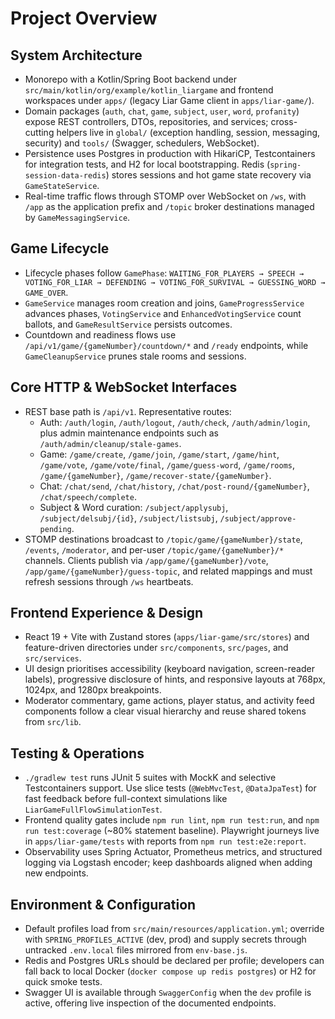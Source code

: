 # Project Overview

## System Architecture
- Monorepo with a Kotlin/Spring Boot backend under `src/main/kotlin/org/example/kotlin_liargame` and frontend workspaces under `apps/` (legacy Liar Game client in `apps/liar-game/`).
- Domain packages (`auth`, `chat`, `game`, `subject`, `user`, `word`, `profanity`) expose REST controllers, DTOs, repositories, and services; cross-cutting helpers live in `global/` (exception handling, session, messaging, security) and `tools/` (Swagger, schedulers, WebSocket).
- Persistence uses Postgres in production with HikariCP, Testcontainers for integration tests, and H2 for local bootstrapping. Redis (`spring-session-data-redis`) stores sessions and hot game state recovery via `GameStateService`.
- Real-time traffic flows through STOMP over WebSocket on `/ws`, with `/app` as the application prefix and `/topic` broker destinations managed by `GameMessagingService`.

## Game Lifecycle
- Lifecycle phases follow `GamePhase`: `WAITING_FOR_PLAYERS → SPEECH → VOTING_FOR_LIAR → DEFENDING → VOTING_FOR_SURVIVAL → GUESSING_WORD → GAME_OVER`.
- `GameService` manages room creation and joins, `GameProgressService` advances phases, `VotingService` and `EnhancedVotingService` count ballots, and `GameResultService` persists outcomes.
- Countdown and readiness flows use `/api/v1/game/{gameNumber}/countdown/*` and `/ready` endpoints, while `GameCleanupService` prunes stale rooms and sessions.

## Core HTTP & WebSocket Interfaces
- REST base path is `/api/v1`. Representative routes:
  - Auth: `/auth/login`, `/auth/logout`, `/auth/check`, `/auth/admin/login`, plus admin maintenance endpoints such as `/auth/admin/cleanup/stale-games`.
  - Game: `/game/create`, `/game/join`, `/game/start`, `/game/hint`, `/game/vote`, `/game/vote/final`, `/game/guess-word`, `/game/rooms`, `/game/{gameNumber}`, `/game/recover-state/{gameNumber}`.
  - Chat: `/chat/send`, `/chat/history`, `/chat/post-round/{gameNumber}`, `/chat/speech/complete`.
  - Subject & Word curation: `/subject/applysubj`, `/subject/delsubj/{id}`, `/subject/listsubj`, `/subject/approve-pending`.
- STOMP destinations broadcast to `/topic/game/{gameNumber}/state`, `/events`, `/moderator`, and per-user `/topic/game/{gameNumber}/*` channels. Clients publish via `/app/game/{gameNumber}/vote`, `/app/game/{gameNumber}/guess-topic`, and related mappings and must refresh sessions through `/ws` heartbeats.

## Frontend Experience & Design
- React 19 + Vite with Zustand stores (`apps/liar-game/src/stores`) and feature-driven directories under `src/components`, `src/pages`, and `src/services`.
- UI design prioritises accessibility (keyboard navigation, screen-reader labels), progressive disclosure of hints, and responsive layouts at 768px, 1024px, and 1280px breakpoints.
- Moderator commentary, game actions, player status, and activity feed components follow a clear visual hierarchy and reuse shared tokens from `src/lib`.

## Testing & Operations
- `./gradlew test` runs JUnit 5 suites with MockK and selective Testcontainers support. Use slice tests (`@WebMvcTest`, `@DataJpaTest`) for fast feedback before full-context simulations like `LiarGameFullFlowSimulationTest`.
- Frontend quality gates include `npm run lint`, `npm run test:run`, and `npm run test:coverage` (~80% statement baseline). Playwright journeys live in `apps/liar-game/tests` with reports from `npm run test:e2e:report`.
- Observability uses Spring Actuator, Prometheus metrics, and structured logging via Logstash encoder; keep dashboards aligned when adding new endpoints.

## Environment & Configuration
- Default profiles load from `src/main/resources/application.yml`; override with `SPRING_PROFILES_ACTIVE` (dev, prod) and supply secrets through untracked `.env.local` files mirrored from `env-base.js`.
- Redis and Postgres URLs should be declared per profile; developers can fall back to local Docker (`docker compose up redis postgres`) or H2 for quick smoke tests.
- Swagger UI is available through `SwaggerConfig` when the `dev` profile is active, offering live inspection of the documented endpoints.
